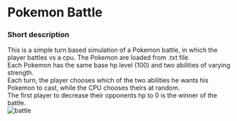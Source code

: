# Pokemon Battle


### Short description
This is a simple turn based simulation of a Pokemon battle, in which the player battles vs a cpu. The Pokemon are loaded from .txt file.  
Each Pokemon has the same base hp level (100) and two abilities of varying strength.  
Each turn, the player chooses which of the two abilities he wants his Pokemon to cast, while the CPU chooses theirs at random.  
The first player to decrease their opponents hp to 0 is the winner of the battle.  
![battle](https://prnt.sc/1r1wolg.png)
